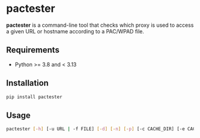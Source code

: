 # pactester

**pactester** is a command-line tool that checks which proxy is used to access a given URL or hostname according to a PAC/WPAD file.

## Requirements

- Python >= 3.8 and < 3.13

## Installation

```bash
pip install pactester
```

## Usage

```bash
pactester [-h] [-u URL | -f FILE] [-d] [-n] [-p] [-c CACHE_DIR] [-e CACHE_EXPIRES] [-v] [-vvv] [--version] hostname [hostname ...]
```
